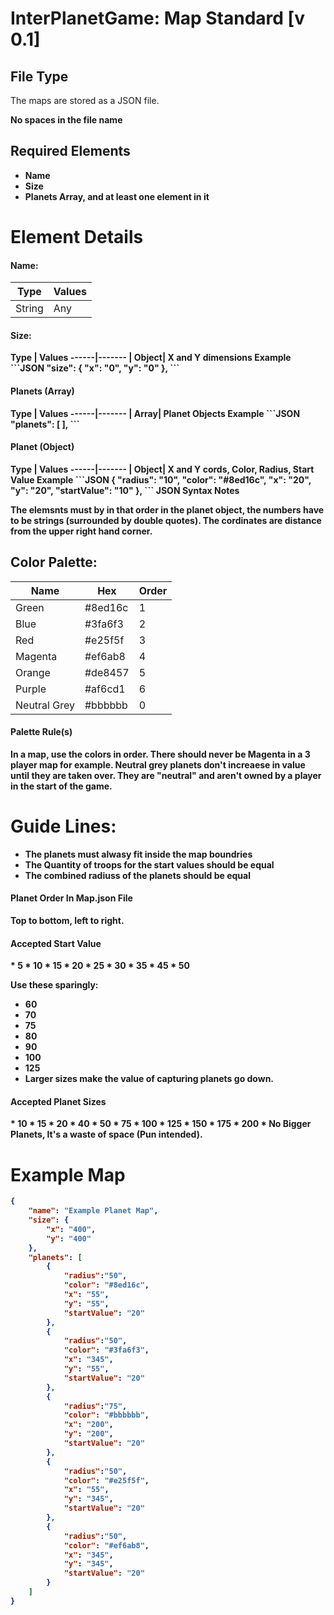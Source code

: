 InterPlanetGame: Map Standard [v 0.1]
=====
File Type
----
The maps are stored as a JSON file.

<b/>No spaces<b/> in the file name 

Required Elements
---
* Name
* Size
* Planets Array, and at least one element in it

Element Details
=========
<h4>Name:</h4>

Type | Values
------|-------
| String| Any


<h4>Size:</h4>
Type | Values
------|-------
| Object| X and Y dimensions
<b>Example</b>
```JSON
"size": {
  "x": "0",
  "y": "0"
},
```
<h4>Planets (Array)</h4>
Type | Values
------|-------
| Array| Planet Objects
<b>Example</b>
```JSON
"planets": [
],
```
<h4>Planet (Object)</h4>
Type | Values
------|-------
| Object| X and Y cords, Color, Radius, Start Value
<b>Example</b>
```JSON
{
		"radius": "10",
		"color": "#8ed16c",
		"x": "20",
		"y": "20",
		"startValue": "10"
},
```
<b>JSON Syntax Notes</b>

The elemsnts must by in that order in the planet object, the numbers have to be strings (surrounded by double quotes). The cordinates are distance from the upper right hand corner.

Color Palette:
-------------

Name | Hex |Order
-----| --- |-----
Green | #8ed16c | 1
Blue | #3fa6f3 | 2
Red | #e25f5f | 3
Magenta | #ef6ab8 | 4
Orange | #de8457 | 5
Purple | #af6cd1 | 6
Neutral Grey | #bbbbbb | 0

<h4>Palette Rule(s)</h4>
In a map, use the colors in order. There should never be Magenta in a 3 player map for example. Neutral grey planets don't increaese in value until they are taken over. They are "neutral" and aren't owned by a player in the start of the game.


Guide Lines:
========================
* The planets must alwasy fit inside the map boundries
* The Quantity of troops for the start values should be equal
* The combined radiuss of the planets should be equal

<h4>Planet Order In Map.json File</h4>
Top to bottom, left to right.

<h4>Accepted Start Value</h4>
* 5
* 10
* 15
* 20
* 25
* 30
* 35
* 45
* 50

<b>Use these sparingly:</b>

* 60
* 70
* 75
* 80
* 90
* 100
* 125
* Larger sizes make the value of capturing planets go down.

<h4>Accepted Planet Sizes</h4>
* 10
* 15
* 20
* 40
* 50
* 75
* 100
* 125
* 150
* 175
* 200
* No Bigger Planets, It's a waste of space (Pun intended).

Example Map
===========
```JSON
{
	"name": "Example Planet Map",
	"size": {
		"x": "400",
		"y": "400"
	},
	"planets": [
		{
			"radius":"50",
			"color": "#8ed16c",
			"x": "55",
			"y": "55",
			"startValue": "20"
		},
		{
			"radius":"50",
			"color": "#3fa6f3",
			"x": "345",
			"y": "55",
			"startValue": "20"
		},
		{
			"radius":"75",
			"color": "#bbbbbb",
			"x": "200",
			"y": "200",
			"startValue": "20"
		},
		{
			"radius":"50",
			"color": "#e25f5f",
			"x": "55",
			"y": "345",
			"startValue": "20"
		},
		{
			"radius":"50",
			"color": "#ef6ab8",
			"x": "345",
			"y": "345",
			"startValue": "20"
		}
	]
}
```

